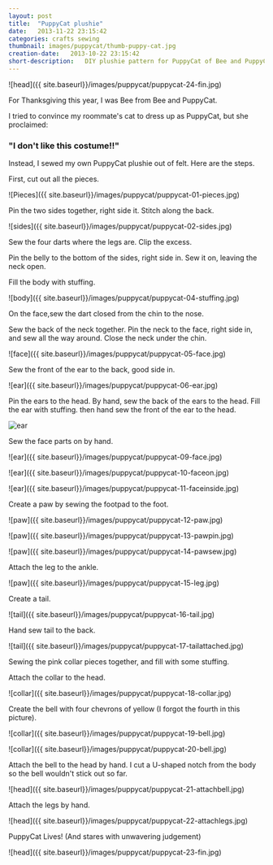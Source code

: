```yaml
---
layout: post
title:  "PuppyCat plushie"
date:   2013-11-22 23:15:42
categories: crafts sewing
thumbnail: images/puppycat/thumb-puppy-cat.jpg
creation-date:   2013-10-22 23:15:42
short-description:   DIY plushie pattern for PuppyCat of Bee and PuppyCat
---
```


![head]({{ site.baseurl}}/images/puppycat/puppycat-24-fin.jpg)

For Thanksgiving this year, I was Bee from Bee and PuppyCat.

I tried to convince my roommate's cat to dress up as PuppyCat, but she
proclaimed:

### "I don't like this costume!!"

Instead, I sewed my own PuppyCat plushie out of felt. Here are the steps.

First, cut out all the pieces.  

![Pieces]({{ site.baseurl}}/images/puppycat/puppycat-01-pieces.jpg)

Pin the two sides together, right side it. Stitch along the back.

![sides]({{ site.baseurl}}/images/puppycat/puppycat-02-sides.jpg)

Sew the four darts where the legs are. Clip the excess.

Pin the belly to the bottom of the sides, right side in. Sew it on, leaving the neck open.

Fill the body with stuffing.

![body]({{ site.baseurl}}/images/puppycat/puppycat-04-stuffing.jpg)

On the face,sew the dart closed from the chin to the nose.

Sew the back of the neck together.
Pin the neck to the face, right side in, and sew all the way around.  Close the neck under the chin.  

![face]({{ site.baseurl}}/images/puppycat/puppycat-05-face.jpg)

Sew the front of the ear to the back, good side in.

![ear]({{ site.baseurl}}/images/puppycat/puppycat-06-ear.jpg)

Pin the ears to the head. By hand, sew the back of the ears to the head. Fill the ear with stuffing. then hand sew the front of the ear to the head.

![ear](/images/puppycat/puppycat-07-earpin.jpg)

Sew the face parts on by hand.

![ear]({{ site.baseurl}}/images/puppycat/puppycat-09-face.jpg)

![ear]({{ site.baseurl}}/images/puppycat/puppycat-10-faceon.jpg)

![ear]({{ site.baseurl}}/images/puppycat/puppycat-11-faceinside.jpg)

Create a paw by sewing the footpad to the foot.

![paw]({{ site.baseurl}}/images/puppycat/puppycat-12-paw.jpg)

![paw]({{ site.baseurl}}/images/puppycat/puppycat-13-pawpin.jpg)

![paw]({{ site.baseurl}}/images/puppycat/puppycat-14-pawsew.jpg)

Attach the leg to the ankle.

![paw]({{ site.baseurl}}/images/puppycat/puppycat-15-leg.jpg)

Create a tail.

![tail]({{ site.baseurl}}/images/puppycat/puppycat-16-tail.jpg)

Hand sew tail to the back.

![tail]({{ site.baseurl}}/images/puppycat/puppycat-17-tailattached.jpg)

Sewing the pink collar pieces together, and fill with some stuffing.

Attach the collar to the head.

![collar]({{ site.baseurl}}/images/puppycat/puppycat-18-collar.jpg)

Create the bell with four chevrons of yellow (I forgot the fourth in this
picture).

![collar]({{ site.baseurl}}/images/puppycat/puppycat-19-bell.jpg)

![collar]({{ site.baseurl}}/images/puppycat/puppycat-20-bell.jpg)

Attach the bell to the head by hand. I cut a U-shaped notch from the
body so the bell wouldn't stick out so far.

![head]({{ site.baseurl}}/images/puppycat/puppycat-21-attachbell.jpg)

Attach the legs by hand.

![head]({{ site.baseurl}}/images/puppycat/puppycat-22-attachlegs.jpg)

PuppyCat Lives! (And stares with unwavering judgement)

![head]({{ site.baseurl}}/images/puppycat/puppycat-23-fin.jpg)
